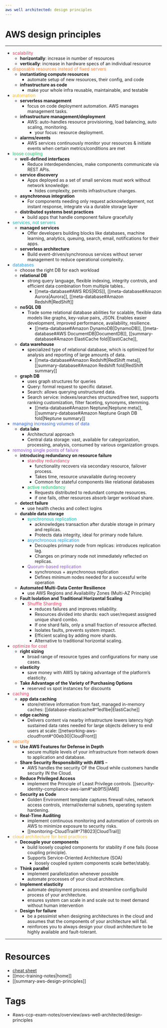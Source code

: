 ```yaml
---
aws well architected: design principles
---
```

# AWS design principles
---
- <span style='color:#eb3b5a'>scalability</span>
	- **horizontally**: increase in number of resources 
	- **vertically**: increase in hardware specs of an individual resource 
- <span style='color:#fa8231'>disposable resources instead of fixed servers</span>
	- **instantiating compute resources**
		- automate setup of new resources, their config, and code 
	- **infrastructure as code**
		- make your whole infra reusable, maintainable, and testable
- <span style='color:#f7b731'>automation</span>
	- **serverless management**
		- focus on code deployment automation. AWS manages management tasks.
	- **infrastructure management/deployment**
		- AWS: auto-handles resource provisioning, load balancing, auto scaling, monitoring. 
			- your focus: resource deployment.
	- **alarms/events**
		- AWS services continuously monitor your resources & initiate events when certain metrics/conditions are met 
- <span style='color:#20bf6b'>loose coupling</span>
	- **well-defined interfaces**
		- Reduce interdependencies, make components communicate via REST APIs.
	- **service discovery**
		- Apps deployed as a set of small services must work without network knowledge:
			- hides complexity, permits infrastructure changes.
	- **asynchronous integration**
		- For components needing only request acknowledgement, not instant response, integrate via a durable storage layer
	- **distributed systems best practices**
		- build apps that handle component failure gracefully 
- <span style='color:#0fb9b1'>services, not servers</span>
	- **managed services**
		- Offer developers building blocks like databases, machine learning, analytics, queuing, search, email, notifications for their apps.
	- **serverless architecture**
		- Build event-driven/synchronous services without server management to reduce operational complexity.
- <span style='color:#2d98da'>databases</span>
	- choose the right DB for each workload
	- **relational DB**
		- strong query language, flexible indexing, integrity controls, and efficient data combination from multiple tables..
			- [[meta-database#AWS RDS|RDS]], [[meta-database#Amazon Aurora|Aurora]], [[meta-database#Amazon Redshift|RedShift]] 
	- **noSQL DB**
		- Trade some relational database abilities for scalable, flexible data models like graphs, key-value pairs, JSON. Enables easier development, improved performance, availability, resilience.
			- [[meta-database#Amazon DynamoDB|DynamoDB]], [[meta-database#AWS DocumentDB|DocumentDB]], [[summary-database#Amazon ElastiCache fold|ElastiCache]],  
	- **data warehouse**
		- specialized type of relational database, which is optimized for analysis and reporting of large amounts of data.
			- [[meta-database#Amazon Redshift|RedShift meta]], [[summary-database#Amazon Redshift fold|RedShift summary]] 
	- **graph DB**
		- uses graph structures for queries 
		- Query: formal request to specific dataset. 
		- Search: allows querying unstructured data.
		- Search service: indexes/searches structured/free text, supports ranking customization, filter faceting, synonyms, stemming.
			- [[meta-database#Amazon Neptune|Neptune meta]], [[summary-database#Amazon Neptune Graph DB fold|Neptune summary]]  
- <span style='color:#3867d6'>managing increasing volumes of data</span> 
	- **data lake**
		- Architectural approach
		- Central data storage: vast, available for categorization, processing, analysis, consumed by various organization groups.
- <span style='color:#8854d0'>removing single points of failure</span>
	- **introducing redundancy on resource failure**
		- <span style='color:#eb3b5a'>standby redundancy</span> 
			- functionality recovers via secondary resource, failover process.
			- Takes time, resource unavailable during recovery
			- Common for stateful components like relational databases
		- <span style='color:#20bf6b'>active redundancy</span> 
			- Requests distributed to redundant compute resources. 
			- if one fails, other resources absorb larger workload share.
	- **detect failure**
		- use health checks and collect logins
	- **durable data storage**
		- <span style='color:#0fb9b1'>synchronous replication</span>
			- acknowledges transaction after durable storage in primary and replicas.
			- Protects data integrity, ideal for primary node failure.
		- <span style='color:#2d98da'>asynchronous replication</span> 
			- Decouples primary node from replicas: introduces replication lag. 
			- Changes on primary node not immediately reflected on replicas.
		- <span style='color:#8854d0'>Quorum-based replication</span>
			- synchronous + asynchronous replication
			- Defines minimum nodes needed for a successful write operation
	- **Automated Multi-Data Center Resilience**
		- use AWS Regions and Availability Zones (Multi-AZ Principle)
	- **Fault Isolation and Traditional Horizontal Scaling** 
		- <span style='color:#eb3b5a'>Shuffle Sharding</span>
			- reduces failures and improves reliability. 
			- Resources divided into shards: each user/request assigned unique shard combo. 
			- If one shard fails, only a small fraction of resource affected. 
			- Isolates faults, prevents system impact. 
			- Efficient scaling by adding more shards. 
			- Alternative to traditional horizontal scaling.
 - <span style='color:#eb3b5a'>optimize for cost</span>
	- **right sizing**
		 - broad range of resource types and configurations for many use cases.
	- **elasticity**
		- save money with AWS by taking advantage of the platform’s elasticity.
	- **Take Advantage of the Variety of Purchasing Options**
		- reserved vs spot instances for discounts 
- <span style='color:#eb3b5a'>caching</span> 
	- **app data caching**
		- store/retrieve information from fast, managed in-memory caches: [[database-elasticache#^1ed1be|ElastiCache]] 
	- **edge caching**
		- Delivers content via nearby infrastructure lowers latency high sustained data rates needed for large objects delivery to end users at scale: [[networking-aws-cloudfront#^00eb30|CloudFront]] 
- <span style='color:#fa8231'>security</span>
	- **Use AWS Features for Defense in Depth** 
		- secure multiple levels of your infrastructure from network down to application and database.
	- **Share Security Responsibility with AWS** – 
		- AWS handles the security OF the Cloud while customers handle security IN the Cloud.
	- **Reduce Privileged Access**  
		- implement the Principle of Least Privilege controls. [[security-identity-compliance-aws-iam#^ab9f15|IAM]] 
	- **Security as Code** 
		- Golden Environment template captures firewall rules, network access controls, internal/external subnets, operating system hardening.
	- **Real-Time Auditing** 
		- implement continuous monitoring and automation of controls on AWS to minimize exposure to security risks.
		- [[monitoring-CloudTrail#^718023|CloudTrail]]
- <span style='color:#f7b731'>cloud architecture for best practices</span>
	- **Decouple your components** 
		- build loosely coupled components for stability if one fails (loose coupling principle). 
		- Supports Service-Oriented Architecture (SOA) 
			- loosely coupled system components scale better/stably.
	- **Think parallel** 
		- implement parallelization whenever possible  
		- automate processes of your cloud architecture.
	- **Implement elasticity**
		- automate deployment process and streamline config/build process of your architecture. 
		- ensures system can scale in and scale out to meet demand without human intervention
	- **Design for failure**  
		- be a pessimist when designing architectures in the cloud and assumes that the components of your architecture will fail. 
		- reinforces you to always design your cloud architecture to be highly available and fault-tolerant.
--- 
# Resources
- [cheat sheet](https://tutorialsdojo.com/aws-well-architected-framework-design-principles/) 
- [[moc-training-notes|home]] 
- [[summary-aws-design-principles]]
# Tags
- #aws-ccp-exam-notes/overview/aws-well-architected/design-principles  

	

